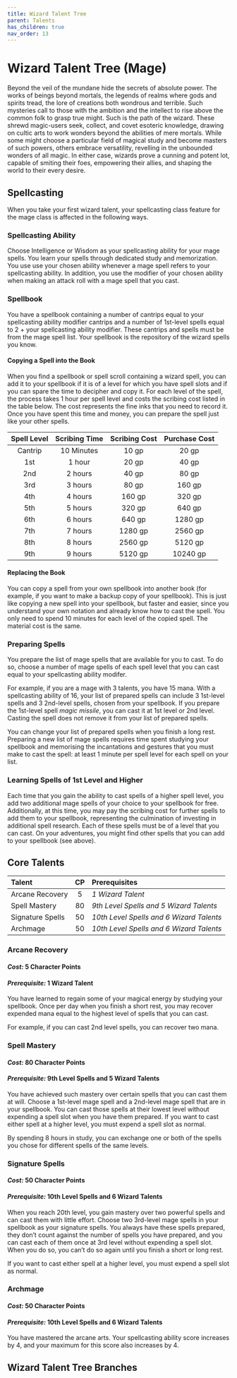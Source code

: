 ```yaml
---
title: Wizard Talent Tree
parent: Talents
has_children: true
nav_order: 13
---
```


# Wizard Talent Tree (Mage)
Beyond the veil of the mundane hide the secrets of absolute power. The works of beings beyond mortals, the legends of realms where gods and spirits tread, the lore of creations both wondrous and terrible. Such mysteries call to those with the ambition and the intellect to rise above the common folk to grasp true might. Such is the path of the wizard. These shrewd magic-users seek, collect, and covet esoteric knowledge, drawing on cultic arts to work wonders beyond the abilities of mere mortals. While some might choose a particular field of magical study and become masters of such powers, others embrace versatility, revelling in the unbounded wonders of all magic. In either case, wizards prove a cunning and potent lot, capable of smiting their foes, empowering their allies, and shaping the world to their every desire.

## Spellcasting
When you take your first wizard talent, your spellcasting class feature for the mage class is affected in the following ways.

### Spellcasting Ability
Choose Intelligence or Wisdom as your spellcasting ability for your mage spells. You learn your spells through dedicated study and memorization. You use use your chosen ability whenever a mage spell refers to your spellcasting ability. In addition, you use the modifier of your chosen ability when making an attack roll with a mage spell that you cast.

### Spellbook
You have a spellbook containing a number of cantrips equal to your spellcasting ability modifier cantrips and a number of 1st-level spells equal to 2 + your spellcasting ability modifier. These cantrips and spells must be from the mage spell list. Your spellbook is the repository of the wizard spells you know.

#### Copying a Spell into the Book
When you find a spellbook or spell scroll containing a wizard spell, you can add it to your spellbook if it is of a level for which you have spell slots and if you can spare the time to decipher and copy it. For each level of the spell, the process takes 1 hour per spell level and costs the scribing cost listed in the table below. The cost represents the fine inks that you need to record it. Once you have spent this time and money, you can prepare the spell just like your other spells.

| Spell Level | Scribing Time | Scribing Cost | Purchase Cost |
|:-----------:|:-------------:|:-------------:|:-------------:|
| Cantrip | 10 Minutes | 10 gp | 20 gp |
| 1st | 1 hour | 20 gp | 40 gp |
| 2nd | 2 hours | 40 gp | 80 gp |
| 3rd | 3 hours | 80 gp | 160 gp |
| 4th | 4 hours | 160 gp | 320 gp |
| 5th | 5 hours | 320 gp | 640 gp |
| 6th | 6 hours | 640 gp | 1280 gp |
| 7th | 7 hours | 1280 gp | 2560 gp |
| 8th | 8 hours | 2560 gp | 5120 gp |
| 9th | 9 hours | 5120 gp | 10240 gp |

#### Replacing the Book
You can copy a spell from your own spellbook into another book (for example, if you want to make a backup copy of your spellbook). This is just like copying a new spell into your spellbook, but faster and easier, since you understand your own notation and already know how to cast the spell. You only need to spend 10 minutes for each level of the copied spell. The material cost is the same.

### Preparing Spells
You prepare the list of mage spells that are available for you to cast. To do so, choose a number of mage spells of each spell level that you can cast equal to your spellcasting ability modifer.

For example, if you are a mage with 3 talents, you have 15 mana. With a spellcasting ability of 16, your list of prepared spells can include 3 1st-level spells and 3 2nd-level spells, chosen from your spellbook. If you prepare the 1st-level spell *magic missile*, you can cast it at 1st level or 2nd level. Casting the spell does not remove it from your list of prepared spells.

You can change your list of prepared spells when you finish a long rest. Preparing a new list of mage spells requires time spent studying your spellbook and memorising the incantations and gestures that you must make to cast the spell: at least 1 minute per spell level for each spell on your list.

### Learning Spells of 1st Level and Higher
Each time that you gain the ability to cast spells of a higher spell level, you add two additional mage spells of your choice to your spellbook for free. Additionally, at this time, you may pay the scribing cost for further spells to add them to your spellbook, representing the culmination of investing in additional spell research. Each of these spells must be of a level that you can cast. On your adventures, you might find other spells that you can add to your spellbook (see above).

## Core Talents

| Talent | CP | Prerequisites |
|:-------|:--:|:--------------|
| Arcane Recovery  | 5  | *1 Wizard Talent* |
| Spell Mastery    | 80 | *9th Level Spells and 5 Wizard Talents* |
| Signature Spells | 50 | *10th Level Spells and 6 Wizard Talents* |
| Archmage         | 50 | *10th Level Spells and 6 Wizard Talents* |

### Arcane Recovery 
#### *Cost:* 5 Character Points
#### *Prerequisite:* 1 Wizard Talent
You have learned to regain some of your magical energy by studying your spellbook. Once per day when you finish a short rest, you may recover expended mana equal to the highest level of spells that you can cast.

For example, if you can cast 2nd level spells, you can recover two mana.

### Spell Mastery
#### *Cost:* 80 Character Points
#### *Prerequisite:* 9th Level Spells and 5 Wizard Talents
You have achieved such mastery over certain spells that you can cast them at will. Choose a 1st-level mage spell and a 2nd-level mage spell that are in your spellbook. You can cast those spells at their lowest level without expending a spell slot when you have them prepared. If you want to cast either spell at a higher level, you must expend a spell slot as normal.

By spending 8 hours in study, you can exchange one or both of the spells you chose for different spells of the same levels.

### Signature Spells
#### *Cost:* 50 Character Points
#### *Prerequisite:* 10th Level Spells and 6 Wizard Talents
When you reach 20th level, you gain mastery over two powerful spells and can cast them with little effort. Choose two 3rd-level mage spells in your spellbook as your signature spells. You always have these spells prepared, they don’t count against the number of spells you have prepared, and you can cast each of them once at 3rd level without expending a spell slot. When you do so, you can’t do so again until you finish a short or long rest.

If you want to cast either spell at a higher level, you must expend a spell slot as normal.

### Archmage
#### *Cost:* 50 Character Points
#### *Prerequisite:* 10th Level Spells and 6 Wizard Talents
You have mastered the arcane arts. Your spellcasting ability score increases by 4, and your maximum for this score also increases by 4.

## Wizard Talent Tree Branches
